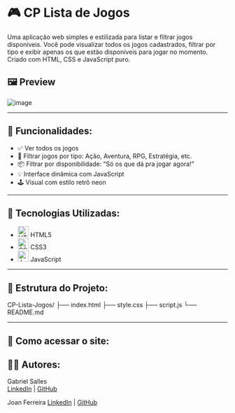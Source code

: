 # 🎮 CP Lista de Jogos

Uma aplicação web simples e estilizada para listar e filtrar jogos disponíveis. Você pode visualizar todos os jogos cadastrados, filtrar por tipo e exibir apenas os que estão disponíveis para jogar no momento. Criado com HTML, CSS e JavaScript puro.

## 🖼️ Preview

![image](https://github.com/user-attachments/assets/ab10501e-2b49-4add-9d22-479e0162e7e7)

---

## 🚀 Funcionalidades:
- ✅ Ver todos os jogos
- 🎯 Filtrar jogos por tipo: Ação, Aventura, RPG, Estratégia, etc.
- 📦 Filtrar por disponibilidade: “Só os que dá pra jogar agora!”
- 💡 Interface dinâmica com JavaScript
- 🕹️ Visual com estilo retrô neon

---

## 🧰 Tecnologias Utilizadas:

- <img src="https://cdn.jsdelivr.net/gh/devicons/devicon/icons/html5/html5-original.svg" alt="HTML5" width="25"/> HTML5  
- <img src="https://cdn.jsdelivr.net/gh/devicons/devicon/icons/css3/css3-original.svg" alt="CSS3" width="25"/> CSS3  
- <img src="https://cdn.jsdelivr.net/gh/devicons/devicon/icons/javascript/javascript-original.svg" alt="JavaScript" width="25"/> JavaScript


---

## 📁 Estrutura do Projeto:
CP-Lista-Jogos/
├── index.html
├── style.css
├── script.js
└── README.md

---

## 🧪 Como acessar o site:

## 👨‍💻 Autores:
Gabriel Salles  
[LinkedIn](https://www.linkedin.com/in/gabriel-ribeiro-5bb567161/) | [GitHub](https://github.com/eubielrsalles)

Joan Ferreira
[LinkedIn](https://www.linkedin.com/in/joan-ferreira-campos-5b39262a0/ ) | [GitHub](https://github.com/Joan45422)

